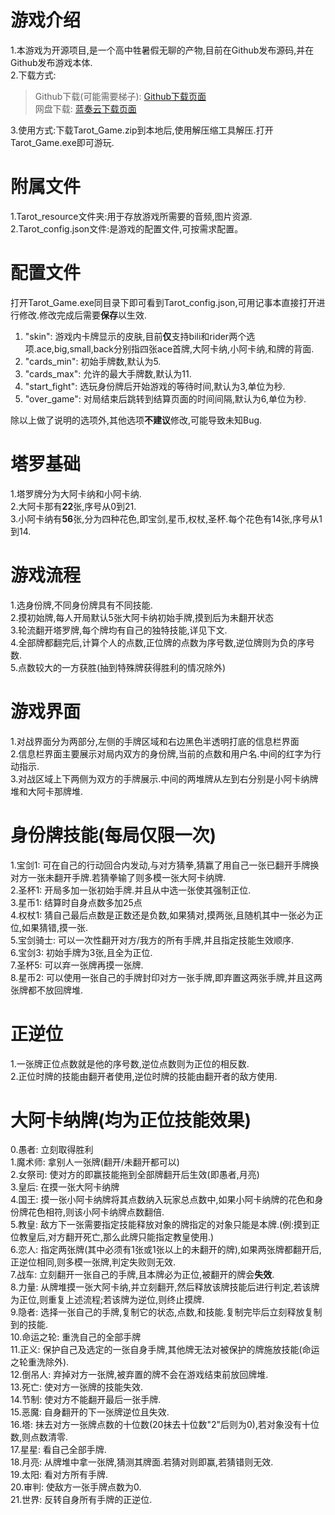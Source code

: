 # 游戏介绍
1.本游戏为开源项目,是一个高中牲暑假无聊的产物,目前在Github发布源码,并在Github发布游戏本体.  
2.下载方式:  
> Github下载(可能需要梯子): [Github下载页面](https://github.com/111-ddd/Tarot_Game/releases "发布界面")  
> 网盘下载: [蓝奏云下载页面](https://github.com/111-ddd/Tarot_Game "发布界面")  

3.使用方式:下载Tarot_Game.zip到本地后,使用解压缩工具解压.打开Tarot_Game.exe即可游玩.  
   
# 附属文件  
1.Tarot_resource文件夹:用于存放游戏所需要的音频,图片资源.  
2.Tarot_config.json文件:是游戏的配置文件,可按需求配置。  

# 配置文件  
打开Tarot_Game.exe同目录下即可看到Tarot_config.json,可用记事本直接打开进行修改.修改完成后需要**保存**以生效.  
1. "skin": 游戏内卡牌显示的皮肤,目前**仅**支持bili和rider两个选项.ace,big,small,back分别指四张ace首牌,大阿卡纳,小阿卡纳,和牌的背面.  
2. "cards_min": 初始手牌数,默认为5.  
3. "cards_max": 允许的最大手牌数,默认为11.  
4. "start_fight": 选玩身份牌后开始游戏的等待时间,默认为3,单位为秒.  
5. "over_game": 对局结束后跳转到结算页面的时间间隔,默认为6,单位为秒.  
  
除以上做了说明的选项外,其他选项**不建议**修改,可能导致未知Bug.  

# 塔罗基础  
1.塔罗牌分为大阿卡纳和小阿卡纳.  
2.大阿卡那有**22**张,序号从0到21.  
3.小阿卡纳有**56**张,分为四种花色,即宝剑,星币,权杖,圣杯.每个花色有14张,序号从1到14.  

# 游戏流程  
1.选身份牌,不同身份牌具有不同技能.  
2.摸初始牌,每人开局默认5张大阿卡纳初始手牌,摸到后为未翻开状态  
3.轮流翻开塔罗牌,每个牌均有自己的独特技能,详见下文.  
4.全部牌都翻完后,计算个人的点数,正位牌的点数为序号数,逆位牌则为负的序号数.  
5.点数较大的一方获胜(抽到特殊牌获得胜利的情况除外)  

# 游戏界面  
1.对战界面分为两部分,左侧的手牌区域和右边黑色半透明打底的信息栏界面  
2.信息栏界面主要展示对局内双方的身份牌,当前的点数和用户名.中间的红字为行动指示.  
3.对战区域上下两侧为双方的手牌展示.中间的两堆牌从左到右分别是小阿卡纳牌堆和大阿卡那牌堆.  


# 身份牌技能(每局仅限一次)  
1.宝剑1: 可在自己的行动回合内发动,与对方猜拳,猜赢了用自己一张已翻开手牌换对方一张未翻开手牌.若猜拳输了则多模一张大阿卡纳牌.  
2.圣杯1: 开局多加一张初始手牌.并且从中选一张使其强制正位.  
3.星币1: 结算时自身点数多加25点   
4.权杖1: 猜自己最后点数是正数还是负数,如果猜对,摸两张,且随机其中一张必为正位,如果猜错,摸一张.  
5.宝剑骑士: 可以一次性翻开对方/我方的所有手牌,并且指定技能生效顺序.  
6.宝剑3: 初始手牌为3张,且全为正位.   
7.圣杯5: 可以弃一张牌再摸一张牌.  
8.星币2: 可以使用一张自己的手牌封印对方一张手牌,即弃置这两张手牌,并且这两张牌都不放回牌堆.  

# 正逆位   
1.一张牌正位点数就是他的序号数,逆位点数则为正位的相反数.  
2.正位时牌的技能由翻开者使用,逆位时牌的技能由翻开者的敌方使用.  
  
# 大阿卡纳牌(均为正位技能效果)  
0.愚者: 立刻取得胜利  
1.魔术师: 拿别人一张牌(翻开/未翻开都可以)  
2.女祭司: 使对方的即赢技能拖到全部牌翻开后生效(即愚者,月亮)  
3.皇后: 在摸一张大阿卡纳牌  
4.国王: 摸一张小阿卡纳牌将其点数纳入玩家总点数中,如果小阿卡纳牌的花色和身份牌花色相符,则该小阿卡纳牌点数翻倍.  
5.教皇: 敌方下一张需要指定技能释放对象的牌指定的对象只能是本牌.(例:摸到正位教皇后,对方翻开死亡,那么此牌只能指定教皇使用.)  
6.恋人: 指定两张牌(其中必须有1张或1张以上的未翻开的牌),如果两张牌都翻开后,正逆位相同,则多模一张牌,判定失败则无效.  
7.战车: 立刻翻开一张自己的手牌,且本牌必为正位,被翻开的牌会**失效**.  
8.力量: 从牌堆摸一张大阿卡纳,并立刻翻开,然后释放该牌技能后进行判定,若该牌为正位,则重复上述流程;若该牌为逆位,则终止摸牌.  
9.隐者: 选择一张自己的手牌,复制它的状态,点数,和技能.复制完毕后立刻释放复制到的技能.  
10.命运之轮: 重洗自己的全部手牌  
11.正义: 保护自己及选定的一张自身手牌,其他牌无法对被保护的牌施放技能(命运之轮重洗除外).  
12.倒吊人: 弃掉对方一张牌,被弃置的牌不会在游戏结束前放回牌堆.  
13.死亡: 使对方一张牌的技能失效.  
14.节制: 使对方不能翻开最后一张手牌.  
15.恶魔: 自身翻开的下一张牌逆位且失效.   
16.塔: 抹去对方一张牌点数的十位数(20抹去十位数"2"后则为0),若对象没有十位数,则点数清零.  
17.星星: 看自己全部手牌.  
18.月亮: 从牌堆中拿一张牌,猜测其牌面.若猜对则即赢,若猜错则无效.  
19.太阳: 看对方所有手牌.  
20.审判: 使敌方一张手牌点数为0.  
21.世界: 反转自身所有手牌的正逆位.  
